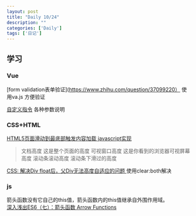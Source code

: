 ```yaml
---
layout: post
title: "Daily 10/24"
description: ""
categories: ['Daily']
tags: ['日记']
---
```

 

## 学习

### Vue
[form validation表单验证](https://www.zhihu.com/question/37099220） 使用va.js 方便验证   

[自定义指令](https://cn.vuejs.org/v2/guide/custom-directive.html#钩子函数参数) 各种参数说明  


### CSS+HTML
[HTML5页面滑动到最底部触发内容加载 javascript实现](http://yijiebuyi.com/blog/957bfb7468d2cc53d72ddebc2b5d39d3.html) 
>文档高度 这是整个页面的高度 
>可视窗口高度 这是你看到的浏览器可视屏幕高度 
>滚动条滚动高度 滚动条下滑过的高度

[CSS: 解决Div float后，父Div无法高度自适应的问题  ](http://blog.163.com/prevBlogPerma.do?host=zctya&srl=12091782010321346288&mode=prev) 使用clear:both解决   

### js
箭头函数没有它自己的this值，箭头函数内的this值继承自外围作用域。  
[深入浅出ES6（七）：箭头函数 Arrow Functions](http://www.infoq.com/cn/articles/es6-in-depth-arrow-functions)  


